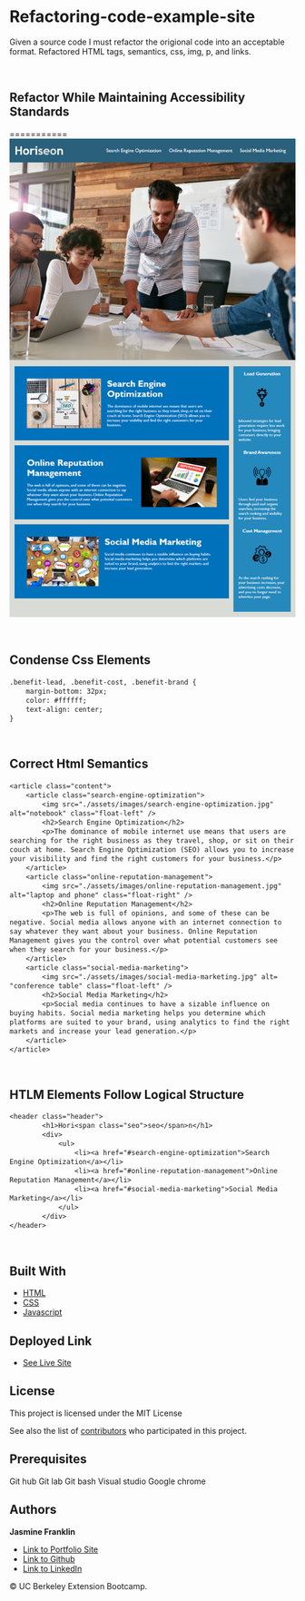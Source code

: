 # Refactoring-code-example-site

Given a source code I must refactor the origional code into an acceptable format. Refactored HTML tags, semantics, css, img, p, and links.

<br>

## Refactor While Maintaining Accessibility Standards

===========
![Image](/assets/images/Screenshot.png)

<br>

## Condense Css Elements

```
.benefit-lead, .benefit-cost, .benefit-brand {
    margin-bottom: 32px;
    color: #ffffff;
    text-align: center;
}
```
<br>

## Correct Html Semantics

```
<article class="content">
    <article class="search-engine-optimization">
        <img src="./assets/images/search-engine-optimization.jpg" alt="notebook" class="float-left" />
        <h2>Search Engine Optimization</h2>
        <p>The dominance of mobile internet use means that users are searching for the right business as they travel, shop, or sit on their couch at home. Search Engine Optimization (SEO) allows you to increase your visibility and find the right customers for your business.</p>
    </article>
    <article class="online-reputation-management">
        <img src="./assets/images/online-reputation-management.jpg" alt="laptop and phone" class="float-right" />
        <h2>Online Reputation Management</h2>
        <p>The web is full of opinions, and some of these can be negative. Social media allows anyone with an internet connection to say whatever they want about your business. Online Reputation Management gives you the control over what potential customers see when they search for your business.</p>
    </article>
    <article class="social-media-marketing">
        <img src="./assets/images/social-media-marketing.jpg" alt= "conference table" class="float-left" />
        <h2>Social Media Marketing</h2>
        <p>Social media continues to have a sizable influence on buying habits. Social media marketing helps you determine which platforms are suited to your brand, using analytics to find the right markets and increase your lead generation.</p>
    </article>
</article>
```
<br>

## HTLM Elements Follow Logical Structure

```
<header class="header">
        <h1>Hori<span class="seo">seo</span>n</h1>
        <div>
            <ul>
                <li><a href="#search-engine-optimization">Search Engine Optimization</a></li>
                <li><a href="#online-reputation-management">Online Reputation Management</a></li>
                <li><a href="#social-media-marketing">Social Media Marketing</a></li>
            </ul>
        </div>
</header>
```

<br>

## Built With

* [HTML](https://developer.mozilla.org/en-US/docs/Web/HTML)
* [CSS](https://developer.mozilla.org/en-US/docs/Web/CSS)
* [Javascript](https://developer.mozilla.org/en-US/docs/Web/JavaScript)

## Deployed Link

* [See Live Site](https://jas-f.github.io/Refactoring-example-site/)

## License

This project is licensed under the MIT License 

See also the list of [contributors](https://github.com/your/project/contributors) who participated in this project.

## Prerequisites

Git hub
Git lab
Git bash
Visual studio
Google chrome
## Authors

**Jasmine Franklin** 

- [Link to Portfolio Site](https://jas-f.github.io/responsive-portfolio/index.html)
- [Link to Github](https://github.com/)
- [Link to LinkedIn](https://www.linkedin.com/in/jasmine-franklin-8b08ba121)

<p>&copy; UC Berkeley Extension Bootcamp.</p>


